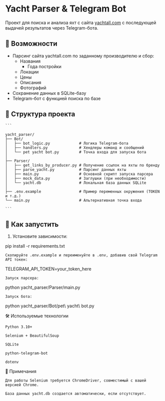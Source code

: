 # Yacht Parser & Telegram Bot

Проект для поиска и анализа яхт с сайта [yachtall.com](https://www.yachtall.com/) с последующей выдачей результатов через Telegram-бота.

## 🧭 Возможности

- Парсинг сайта yachtall.com по заданному производителю и сбор:
  - Названия
    - Года постройки
  - Локации
  - Цены
  - Описания
  - Фотографий
- Сохранение данных в SQLite-базу
- Telegram-бот с функцией поиска по базе

## 📁 Структура проекта
<pre lang="nohighlight"><code>```

yacht_parser/
├── Bot/
│   ├── bot_logic.py             # Логика Telegram-бота
│   ├── handlers.py              # Хендлеры команд и сообщений
│   └── pet yacht bot.py         # Точка входа для запуска бота
│
├── Parser/
│   ├── get_links_by_producer.py # Получение ссылок на яхты по бренду
│   ├── parse_yacht.py           # Парсинг данных яхты
│   ├── main.py                  # Основной скрипт запуска парсера
│   ├── mock_data.py             # Заглушки (при необходимости)
│   └── yacht.db                 # Локальная база данных SQLite
│
├── .env.example                 # Пример переменных окружения (TOKEN и т.д.)
└── main.py                      # Альтернативная точка входа

``` </code></pre>
## 🚀 Как запустить

1. Установите зависимости:


pip install -r requirements.txt

    Скопируйте .env.example и переименуйте в .env, добавив свой Telegram API токен:

TELEGRAM_API_TOKEN=your_token_here

    Запуск парсера:

python yacht_parser/Parser/main.py

    Запуск бота:

python yacht_parser/Bot/pet\ yacht\ bot.py

🛠️ Используемые технологии

    Python 3.10+

    Selenium + BeautifulSoup

    SQLite

    python-telegram-bot

    dotenv

📌 Примечания

    Для работы Selenium требуется ChromeDriver, совместимый с вашей версией Chrome.

    База данных yacht.db создается автоматически, если отсутствует.